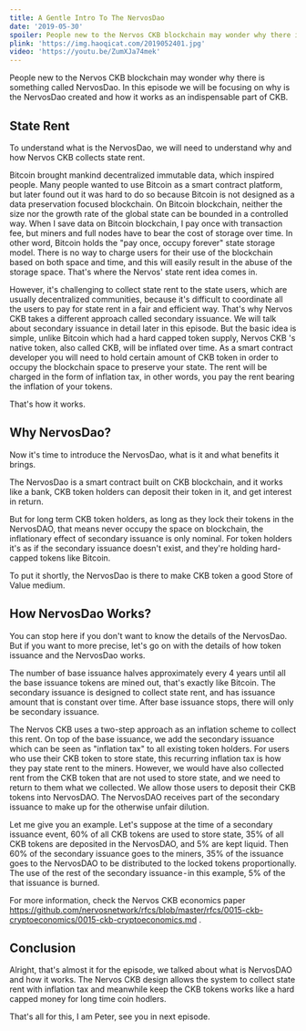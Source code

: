 ```yaml
---
title: A Gentle Intro To The NervosDao
date: '2019-05-30'
spoiler: People new to the Nervos CKB blockchain may wonder why there is something called NervosDao. In this episode we will be focusing on why the NervosDao is created and how it works as an indispensable part of CKB.
plink: 'https://img.haoqicat.com/2019052401.jpg'
video: 'https://youtu.be/ZumXJa74mek'
---
```


People new to the Nervos CKB blockchain may wonder why there is something called NervosDao. In this episode we will be focusing on why is the NervosDao created and how it works as an indispensable part of CKB.

## State Rent

To understand what is the NervosDao, we will need to understand why and how Nervos CKB collects state rent.

Bitcoin brought mankind decentralized immutable data, which inspired people. Many people wanted to use Bitcoin as a smart contract platform, but later found out it was hard to do so because Bitcoin is not designed as a data preservation focused blockchain. On Bitcoin blockchain, neither the size nor the growth rate of the global state can be bounded in a controlled way. When I save data on Bitcoin blockchain, I pay once with transaction fee, but miners and full nodes have to bear the cost of storage over time. In other word, Bitcoin holds the "pay once, occupy forever" state storage model. There is no way to charge users for their use of the blockchain based on both space and time, and this will easily result in the abuse of the storage space. That's where the Nervos' state rent idea comes in.

However, it's challenging to collect state rent to the state users,  which are usually decentralized communities, because it's difficult to coordinate all the users to pay for state rent in a fair and efficient way. That's why Nervos CKB takes a different approach called secondary issuance. We will talk about secondary issuance in detail later in this episode. But the basic idea is simple, unlike Bitcoin which had a hard capped token supply,  Nervos CKB 's native token, also called CKB, will be inflated over time. As a smart contract developer you will need to hold certain amount of CKB token in order to occupy the blockchain space to preserve your state. The rent will be charged in the form of inflation tax, in other words, you pay the rent bearing the inflation of your tokens.

That's how it works.

## Why NervosDao?

Now it's time to introduce the NervosDao, what is it and what benefits it brings.

The NervosDao is a smart contract built on CKB blockchain, and it works like a bank, CKB token holders can deposit their token in it, and get interest in return.

But for long term CKB token holders, as long as they lock their tokens in the NervosDAO, that means never occupy the space on blockchain, the inflationary effect of secondary issuance is only nominal. For token holders it's as if the secondary issuance doesn't exist, and they're holding hard-capped tokens like Bitcoin.

To put it shortly, the NervosDao is there to make CKB token a good Store of Value medium.

## How NervosDao Works?

You can stop here if you don't want to know the details of the NervosDao. But if you want to more precise, let's go on with the details of how token issuance and the NervosDao works.

The number of base issuance halves approximately every 4 years until all the base issuance tokens are mined out, that's exactly like Bitcoin. The secondary issuance is designed to collect state rent, and has issuance amount that is constant over time. After base issuance stops, there will only be secondary issuance.

The Nervos CKB uses a two-step approach as an inflation scheme to collect this rent. On top of the base issuance, we add the secondary issuance which can be seen as "inflation tax" to all existing token holders. For users who use their CKB token to store state, this recurring inflation tax is how they pay state rent to the miners. However, we would have also collected rent from the CKB token that are not used to store state, and we need to return to them what we collected. We allow those users to deposit their CKB tokens into NervosDAO. The NervosDAO receives part of the secondary issuance to make up for the otherwise unfair dilution.

Let me give you an example. Let's suppose at the time of a secondary issuance event, 60% of all CKB tokens are used to store state, 35% of all CKB tokens are deposited in the NervosDAO, and 5% are kept liquid. Then 60% of the secondary issuance goes to the miners, 35% of the issuance goes to the NervosDAO to be distributed to the locked tokens proportionally. The use of the rest of the secondary issuance - in this example, 5% of the that issuance is burned.

For more information, check the Nervos CKB economics paper https://github.com/nervosnetwork/rfcs/blob/master/rfcs/0015-ckb-cryptoeconomics/0015-ckb-cryptoeconomics.md .

## Conclusion

Alright, that's almost it for the episode, we talked about what is NervosDAO and how it works. The Nervos CKB design allows the system to collect state rent with inflation tax and meanwhile keep the CKB tokens works like a hard capped money for long time coin hodlers.

That's all for this, I am Peter, see you in next episode.
